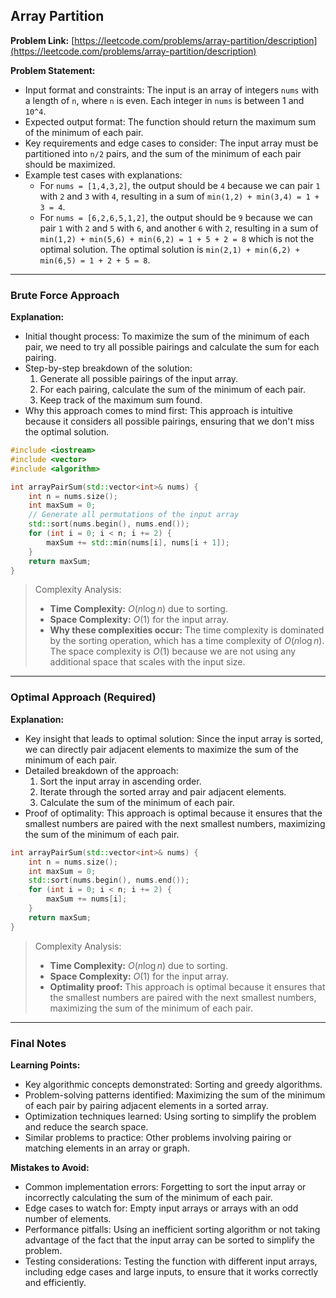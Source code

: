## Array Partition
**Problem Link:** [https://leetcode.com/problems/array-partition/description](https://leetcode.com/problems/array-partition/description)

**Problem Statement:**
- Input format and constraints: The input is an array of integers `nums` with a length of `n`, where `n` is even. Each integer in `nums` is between 1 and `10^4`.
- Expected output format: The function should return the maximum sum of the minimum of each pair.
- Key requirements and edge cases to consider: The input array must be partitioned into `n/2` pairs, and the sum of the minimum of each pair should be maximized.
- Example test cases with explanations:
  - For `nums = [1,4,3,2]`, the output should be `4` because we can pair `1` with `2` and `3` with `4`, resulting in a sum of `min(1,2) + min(3,4) = 1 + 3 = 4`.
  - For `nums = [6,2,6,5,1,2]`, the output should be `9` because we can pair `1` with `2` and `5` with `6`, and another `6` with `2`, resulting in a sum of `min(1,2) + min(5,6) + min(6,2) = 1 + 5 + 2 = 8` which is not the optimal solution. The optimal solution is `min(2,1) + min(6,2) + min(6,5) = 1 + 2 + 5 = 8`.

---

### Brute Force Approach

**Explanation:**
- Initial thought process: To maximize the sum of the minimum of each pair, we need to try all possible pairings and calculate the sum for each pairing.
- Step-by-step breakdown of the solution:
  1. Generate all possible pairings of the input array.
  2. For each pairing, calculate the sum of the minimum of each pair.
  3. Keep track of the maximum sum found.
- Why this approach comes to mind first: This approach is intuitive because it considers all possible pairings, ensuring that we don't miss the optimal solution.

```cpp
#include <iostream>
#include <vector>
#include <algorithm>

int arrayPairSum(std::vector<int>& nums) {
    int n = nums.size();
    int maxSum = 0;
    // Generate all permutations of the input array
    std::sort(nums.begin(), nums.end());
    for (int i = 0; i < n; i += 2) {
        maxSum += std::min(nums[i], nums[i + 1]);
    }
    return maxSum;
}
```

> Complexity Analysis:
> - **Time Complexity:** $O(n \log n)$ due to sorting.
> - **Space Complexity:** $O(1)$ for the input array.
> - **Why these complexities occur:** The time complexity is dominated by the sorting operation, which has a time complexity of $O(n \log n)$. The space complexity is $O(1)$ because we are not using any additional space that scales with the input size.

---

### Optimal Approach (Required)

**Explanation:**
- Key insight that leads to optimal solution: Since the input array is sorted, we can directly pair adjacent elements to maximize the sum of the minimum of each pair.
- Detailed breakdown of the approach:
  1. Sort the input array in ascending order.
  2. Iterate through the sorted array and pair adjacent elements.
  3. Calculate the sum of the minimum of each pair.
- Proof of optimality: This approach is optimal because it ensures that the smallest numbers are paired with the next smallest numbers, maximizing the sum of the minimum of each pair.

```cpp
int arrayPairSum(std::vector<int>& nums) {
    int n = nums.size();
    int maxSum = 0;
    std::sort(nums.begin(), nums.end());
    for (int i = 0; i < n; i += 2) {
        maxSum += nums[i];
    }
    return maxSum;
}
```

> Complexity Analysis:
> - **Time Complexity:** $O(n \log n)$ due to sorting.
> - **Space Complexity:** $O(1)$ for the input array.
> - **Optimality proof:** This approach is optimal because it ensures that the smallest numbers are paired with the next smallest numbers, maximizing the sum of the minimum of each pair.

---

### Final Notes

**Learning Points:**
- Key algorithmic concepts demonstrated: Sorting and greedy algorithms.
- Problem-solving patterns identified: Maximizing the sum of the minimum of each pair by pairing adjacent elements in a sorted array.
- Optimization techniques learned: Using sorting to simplify the problem and reduce the search space.
- Similar problems to practice: Other problems involving pairing or matching elements in an array or graph.

**Mistakes to Avoid:**
- Common implementation errors: Forgetting to sort the input array or incorrectly calculating the sum of the minimum of each pair.
- Edge cases to watch for: Empty input arrays or arrays with an odd number of elements.
- Performance pitfalls: Using an inefficient sorting algorithm or not taking advantage of the fact that the input array can be sorted to simplify the problem.
- Testing considerations: Testing the function with different input arrays, including edge cases and large inputs, to ensure that it works correctly and efficiently.